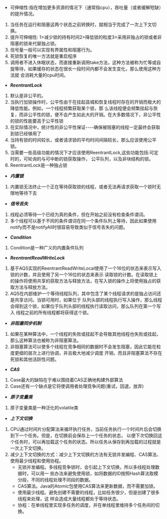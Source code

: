 - 可伸缩性:指在增加更多资源的情况下（通常指cpu），吞吐量（或者缓解短缺）的提升情况。
1. 当任务在运行和阻塞这两个状态之前转换时，就相当于完成了一次上下文切换。
2. 提升可伸缩性: 1>减少锁的持有时间2>降低锁的粒度3>采用非独占的锁或者非阻塞的锁来代替独占锁。
3. 信号量一般可以实现有界属性和阻塞行为。
5. 死锁恢复的唯一方法就是重启程序
6. 调用者不进入休眠状态，而直接重新调用take方法，这种方法被称为忙等或自旋等待，如果缓存的状态在很长一段时间内都不会发生变化，那么使用这种方法就
会消耗大量的cpu时间。
- **_ReentrantLock_** 
1. 默认是非公平的。
2. 当执行加锁操作时，公平性由于在挂起县城和恢复线程时存在的开销而极大的降低性能。例如，一个线程频繁获取某个锁，那
么该线程便会频繁挂起与恢复，而非公平性的锁，便不会产生如此大的开销。在大多数情况下，非公平性的锁的性能要高于公平性锁
3. 在实际情况中，统计性的非公平性保证----确保被阻塞的线程一定最终会获取到锁已经够用了
4. 当持有锁的时间较长，或者请求锁的平均时间间隔较长，那么应该使用公平锁。
5. 当需要一些高级功能的情况下才应该使用ReentrantLock,这些功能包括:可定时的，可轮询的与可中断的锁获取操作，
公平队列，以及非块结构的锁。
6. ReentrantLock是一种独占锁
- **_内置锁_** 
1. 内置锁无法终止一个正在等待获取锁的线程，或者无法再请求获取一个锁时无限地等待下去
- **_信号丢失_**
1. 线程必须等待一个已经为真的条件，但在开始之前没有检查条件谓词。
2. 多个线程可以基于不同的条件谓词在同一个条件队列上等待，因此如果使用notify而不是notifyAll时很容易导致类似于信号丢失的问题。
- **_Condition_** 
1. Condition是一种广义的内置条件队列
- **_ReentrantReadWriteLock_**
1. 基于AQS实现的ReentrantReadWriteLocal使用了一个16位的状态来表示写入锁的计数，并且使用了另一个16位的状态来表示
读取锁的计数。在读取锁上的操作将使用共享的获取方法与释放方法，在写入锁的操作上将使用独占的获取方法与释放方法。
2. AQS在内部维护一个等待线程队列，其中包含了某个线程请求的是独占访问还是共享访问。当锁可用时，如果位于
队列头部的线程执行写入操作，那么线程会得到这个锁，如果位于队列头部的线程执行读取访问，那么队列在第一个写入
线程之前的所有线程都将获得这个锁。
- **_非阻塞同步机制_**
1. 如果在某种算法中，一个线程的失败或挂起不会导致其他线程也失败或挂起，那么这种算法也被称为非阻塞算法。
2. 非阻塞算法可以使多个线程在竞争相同的数据时不会发生阻塞，因此它能在粒度更细的层次上进行协调，并且极大地减少调度
开销，而且非阻塞算法不存在死锁和其他活跃性问题。
- **_CAS_**
1. Case最大的缺陷在于难以围绕着CAS正确地构建外部算法
2. Case还有一个缺点是它将使调用者处理竞争问题(重试，回退，放弃)
- **_原子变量类_**
1. 原子变量类是一种泛化的volatile类
- **_上下文切换_**
1. CPU通过时间片分配算法来循环执行任务，当前任务执行一个时间片后会切换到下一个任务。但是，在切换前会保存上一个任务的状态，
以便下次切换回这个任务时，可以再加载这个任务的状态。所以任务从保存到再加载的过程就是一次上下文切换。
2. 减少上下文切换的方式：减少上下文切换的方法有无锁并发编程、CAS算法、使用最少线程和使用协程。
    - 无锁并发编程。多线程竞争锁时，会引起上下文切换，所以多线程处理数据时，可以用一
   些办法来避免使用锁，如将数据的ID按照Hash算法取模分段，不同的线程处理不同段的数据。
    - CAS算法。Java的Atomic包使用CAS算法来更新数据，而不需要加锁。
    - 使用最少线程。避免创建不需要的线程，比如任务很少，但是创建了很多线程来处理，这
  样会造成大量线程都处于等待状态。
    - 协程：在单线程里实现多任务的调度，并在单线程里维持多个任务间的切换。
